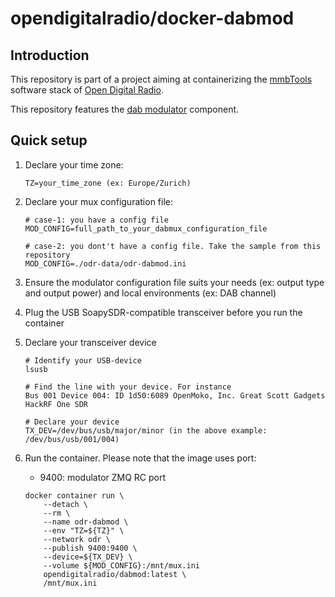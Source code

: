 # opendigitalradio/docker-dabmod

## Introduction
This repository is part of a project aiming at containerizing the [mmbTools](https://www.opendigitalradio.org/mmbtools) software stack of [Open Digital Radio](https://www.opendigitalradio.org/).

This repository features the [dab modulator](https://github.com/opendigitalradio/ODR-DabMod) component. 

## Quick setup
1. Declare your time zone:
    ```
    TZ=your_time_zone (ex: Europe/Zurich)
    ```
1. Declare your mux configuration file:
    ```
    # case-1: you have a config file
    MOD_CONFIG=full_path_to_your_dabmux_configuration_file

    # case-2: you dont't have a config file. Take the sample from this repository
    MOD_CONFIG=./odr-data/odr-dabmod.ini
    ```
1. Ensure the modulator configuration file suits your needs (ex: output type and output power) and local environments (ex: DAB channel)
1. Plug the USB SoapySDR-compatible transceiver before you run the container
1. Declare your transceiver device
    ```
    # Identify your USB-device
    lsusb

    # Find the line with your device. For instance
    Bus 001 Device 004: ID 1d50:6089 OpenMoko, Inc. Great Scott Gadgets HackRF One SDR

    # Declare your device
    TX_DEV=/dev/bus/usb/major/minor (in the above example: /dev/bus/usb/001/004)
    ```
1. Run the container. Please note that the image uses port:
    - 9400: modulator ZMQ RC port

    ```
    docker container run \
        --detach \
        --rm \
        --name odr-dabmod \
        --env "TZ=${TZ}" \
        --network odr \
        --publish 9400:9400 \
        --device=${TX_DEV} \
        --volume ${MOD_CONFIG}:/mnt/mux.ini
        opendigitalradio/dabmod:latest \
        /mnt/mux.ini
    ```
